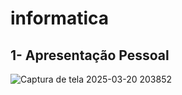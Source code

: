 # informatica

## 1- Apresentação Pessoal
![Captura de tela 2025-03-20 203852](https://github.com/user-attachments/assets/c3214a80-88e0-4b84-8912-1c9d55a52d5d)
